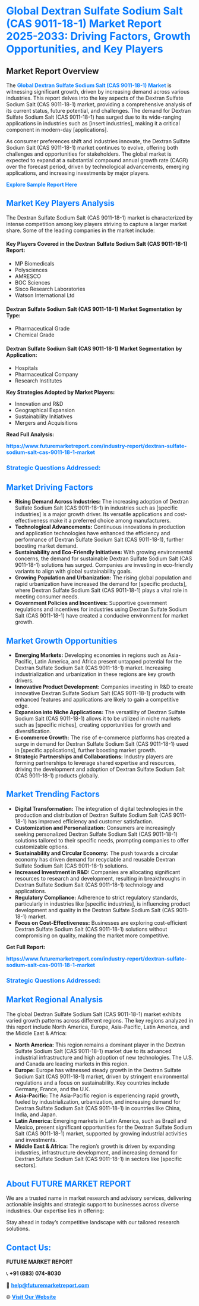 <h1 style="color: #007BFF;">Global Dextran Sulfate Sodium Salt (CAS 9011-18-1) Market Report 2025-2033: Driving Factors, Growth Opportunities, and Key Players</h1>

<section id="overview">
<h2>Market Report Overview</h2>
<p>The <a href="https://www.futuremarketreport.com/industry-report/dextran-sulfate-sodium-salt-cas-9011-18-1-market" style="color: #007BFF; text-decoration: none;"><strong>Global Dextran Sulfate Sodium Salt (CAS 9011-18-1) Market</strong></a> is witnessing significant growth, driven by increasing demand across various industries. This report delves into the key aspects of the Dextran Sulfate Sodium Salt (CAS 9011-18-1) market, providing a comprehensive analysis of its current status, future potential, and challenges. The demand for Dextran Sulfate Sodium Salt (CAS 9011-18-1) has surged due to its wide-ranging applications in industries such as [insert industries], making it a critical component in modern-day [applications].</p>
<p>As consumer preferences shift and industries innovate, the Dextran Sulfate Sodium Salt (CAS 9011-18-1) market continues to evolve, offering both challenges and opportunities for stakeholders. The global market is expected to expand at a substantial compound annual growth rate (CAGR) over the forecast period, driven by technological advancements, emerging applications, and increasing investments by major players.</p>
</section>

<section id="overview">
<p><a href="https://www.futuremarketreport.com/request-sample/reportId=59332" style="color: #007BFF; text-decoration: none;"><strong>Explore Sample Report Here</strong></a></p>
</section>

<section id="key-players">
<h2 style="color: #007BFF;">Market Key Players Analysis</h2>
<p>The Dextran Sulfate Sodium Salt (CAS 9011-18-1) market is characterized by intense competition among key players striving to capture a larger market share. Some of the leading companies in the market include:</p>
<h4>Key Players Covered in the Dextran Sulfate Sodium Salt (CAS 9011-18-1) Report:</h4>
<ul><li>MP Biomedicals</li><li>Polysciences</li><li>AMRESCO</li><li>BOC Sciences</li><li>Sisco Research Laboratories</li><li>Watson International Ltd</li></ul>
<h4>Dextran Sulfate Sodium Salt (CAS 9011-18-1) Market Segmentation by Type:</h4>
<ul><li>Pharmaceutical Grade</li><li>Chemical Grade</li></ul>

<h4>Dextran Sulfate Sodium Salt (CAS 9011-18-1) Market Segmentation by Application:</h4>
<ul><li>Hospitals</li><li>Pharmaceutical Company</li><li>Research Institutes</li></ul>
<p><strong>Key Strategies Adopted by Market Players:</strong></p>
<ul>
<li>Innovation and R&D</li>
<li>Geographical Expansion</li>
<li>Sustainability Initiatives</li>
<li>Mergers and Acquisitions</li>
</ul>
</section>

<section>
<p><strong>Read Full Analysis: </strong></p><a href="https://www.futuremarketreport.com/industry-report/dextran-sulfate-sodium-salt-cas-9011-18-1-market" style="color: #007BFF; text-decoration: none;"><strong>https://www.futuremarketreport.com/industry-report/dextran-sulfate-sodium-salt-cas-9011-18-1-market</strong></a>
<h3 style="color: #007BFF;">Strategic Questions Addressed:</h3>
</section>

<section id="driving-factors">
<h2 style="color: #007BFF;">Market Driving Factors</h2>
<ul>
<li><strong>Rising Demand Across Industries:</strong> The increasing adoption of Dextran Sulfate Sodium Salt (CAS 9011-18-1) in industries such as [specific industries] is a major growth driver. Its versatile applications and cost-effectiveness make it a preferred choice among manufacturers.</li>
<li><strong>Technological Advancements:</strong> Continuous innovations in production and application technologies have enhanced the efficiency and performance of Dextran Sulfate Sodium Salt (CAS 9011-18-1), further boosting market demand.</li>
<li><strong>Sustainability and Eco-Friendly Initiatives:</strong> With growing environmental concerns, the demand for sustainable Dextran Sulfate Sodium Salt (CAS 9011-18-1) solutions has surged. Companies are investing in eco-friendly variants to align with global sustainability goals.</li>
<li><strong>Growing Population and Urbanization:</strong> The rising global population and rapid urbanization have increased the demand for [specific products], where Dextran Sulfate Sodium Salt (CAS 9011-18-1) plays a vital role in meeting consumer needs.</li>
<li><strong>Government Policies and Incentives:</strong> Supportive government regulations and incentives for industries using Dextran Sulfate Sodium Salt (CAS 9011-18-1) have created a conducive environment for market growth.</li>
</ul>
</section>

<section id="growth-opportunities">
<h2 style="color: #007BFF;">Market Growth Opportunities</h2>
<ul>
<li><strong>Emerging Markets:</strong> Developing economies in regions such as Asia-Pacific, Latin America, and Africa present untapped potential for the Dextran Sulfate Sodium Salt (CAS 9011-18-1) market. Increasing industrialization and urbanization in these regions are key growth drivers.</li>
<li><strong>Innovative Product Development:</strong> Companies investing in R&D to create innovative Dextran Sulfate Sodium Salt (CAS 9011-18-1) products with enhanced features and applications are likely to gain a competitive edge.</li>
<li><strong>Expansion into Niche Applications:</strong> The versatility of Dextran Sulfate Sodium Salt (CAS 9011-18-1) allows it to be utilized in niche markets such as [specific niches], creating opportunities for growth and diversification.</li>
<li><strong>E-commerce Growth:</strong> The rise of e-commerce platforms has created a surge in demand for Dextran Sulfate Sodium Salt (CAS 9011-18-1) used in [specific applications], further boosting market growth.</li>
<li><strong>Strategic Partnerships and Collaborations:</strong> Industry players are forming partnerships to leverage shared expertise and resources, driving the development and adoption of Dextran Sulfate Sodium Salt (CAS 9011-18-1) products globally.</li>
</ul>
</section>

<section id="trending-factors">
<h2 style="color: #007BFF;">Market Trending Factors</h2>
<ul>
<li><strong>Digital Transformation:</strong> The integration of digital technologies in the production and distribution of Dextran Sulfate Sodium Salt (CAS 9011-18-1) has improved efficiency and customer satisfaction.</li>
<li><strong>Customization and Personalization:</strong> Consumers are increasingly seeking personalized Dextran Sulfate Sodium Salt (CAS 9011-18-1) solutions tailored to their specific needs, prompting companies to offer customizable options.</li>
<li><strong>Sustainability and Circular Economy:</strong> The push towards a circular economy has driven demand for recyclable and reusable Dextran Sulfate Sodium Salt (CAS 9011-18-1) solutions.</li>
<li><strong>Increased Investment in R&D:</strong> Companies are allocating significant resources to research and development, resulting in breakthroughs in Dextran Sulfate Sodium Salt (CAS 9011-18-1) technology and applications.</li>
<li><strong>Regulatory Compliance:</strong> Adherence to strict regulatory standards, particularly in industries like [specific industries], is influencing product development and quality in the Dextran Sulfate Sodium Salt (CAS 9011-18-1) market.</li>
<li><strong>Focus on Cost-Effectiveness:</strong> Businesses are exploring cost-efficient Dextran Sulfate Sodium Salt (CAS 9011-18-1) solutions without compromising on quality, making the market more competitive.</li>
</ul>
</section>

<section>
<p><strong>Get Full Report: </strong></p><a href="https://www.futuremarketreport.com/industry-report/dextran-sulfate-sodium-salt-cas-9011-18-1-market" style="color: #007BFF; text-decoration: none;"><strong>https://www.futuremarketreport.com/industry-report/dextran-sulfate-sodium-salt-cas-9011-18-1-market</strong></a>
<h3 style="color: #007BFF;">Strategic Questions Addressed:</h3>
</section>


<section id="regional-analysis">
<h2 style="color: #007BFF;">Market Regional Analysis</h2>
<p>The global Dextran Sulfate Sodium Salt (CAS 9011-18-1) market exhibits varied growth patterns across different regions. The key regions analyzed in this report include North America, Europe, Asia-Pacific, Latin America, and the Middle East & Africa:</p>
<ul>
<li><strong>North America:</strong> This region remains a dominant player in the Dextran Sulfate Sodium Salt (CAS 9011-18-1) market due to its advanced industrial infrastructure and high adoption of new technologies. The U.S. and Canada are leading markets in this region.</li>
<li><strong>Europe:</strong> Europe has witnessed steady growth in the Dextran Sulfate Sodium Salt (CAS 9011-18-1) market, driven by stringent environmental regulations and a focus on sustainability. Key countries include Germany, France, and the U.K.</li>
<li><strong>Asia-Pacific:</strong> The Asia-Pacific region is experiencing rapid growth, fueled by industrialization, urbanization, and increasing demand for Dextran Sulfate Sodium Salt (CAS 9011-18-1) in countries like China, India, and Japan.</li>
<li><strong>Latin America:</strong> Emerging markets in Latin America, such as Brazil and Mexico, present significant opportunities for the Dextran Sulfate Sodium Salt (CAS 9011-18-1) market, supported by growing industrial activities and investments.</li>
<li><strong>Middle East & Africa:</strong> The region’s growth is driven by expanding industries, infrastructure development, and increasing demand for Dextran Sulfate Sodium Salt (CAS 9011-18-1) in sectors like [specific sectors].</li>
</ul>
</section>

<footer>
<h2 style="color: #007BFF;">About FUTURE MARKET REPORT</h2>
<p>We are a trusted name in market research and advisory services, delivering actionable insights and strategic support to businesses across diverse industries. Our expertise lies in offering:</p>

<p>Stay ahead in today’s competitive landscape with our tailored research solutions.</p>

<h2 style="color: #007BFF;">Contact Us:</h2>
<p><strong>FUTURE MARKET REPORT</strong></p>
<p>📞 <strong>+91 (883) 074-8030</strong></p>
<p>📧 <strong><a href="mailto:help@futuremarketreport.com" style="color: #007BFF;">help@futuremarketreport.com</a></strong></p>
<p>🌐 <strong><a href="https://www.futuremarketreport.com/" style="color: #007BFF;">Visit Our Website</a></strong></p>
</footer>